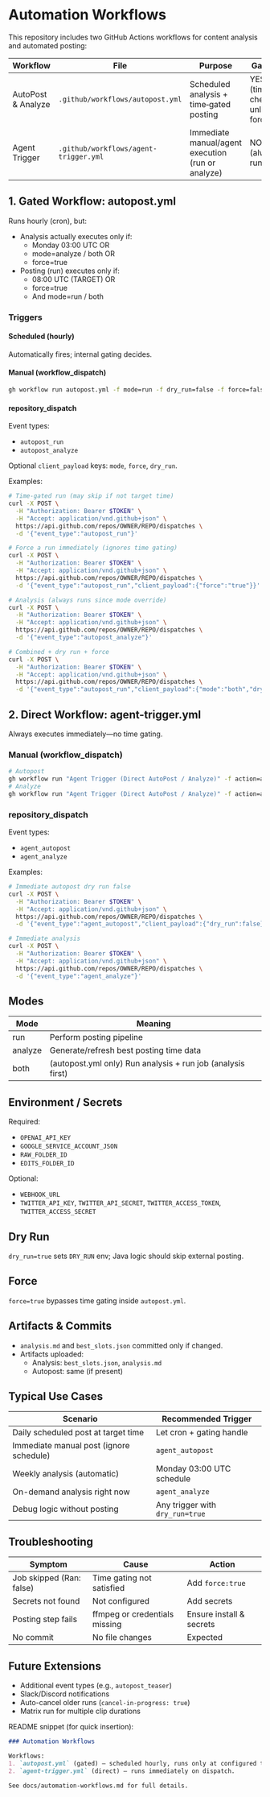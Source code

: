 # Automation Workflows

This repository includes two GitHub Actions workflows for content analysis and automated posting:

| Workflow | File | Purpose | Gating | Triggers |
|----------|------|---------|--------|----------|
| AutoPost & Analyze | `.github/workflows/autopost.yml` | Scheduled analysis + time‑gated posting | YES (time checks unless forced) | schedule, workflow_dispatch, repository_dispatch |
| Agent Trigger | `.github/workflows/agent-trigger.yml` | Immediate manual/agent execution (run or analyze) | NO (always runs) | workflow_dispatch, repository_dispatch |

## 1. Gated Workflow: autopost.yml

Runs hourly (cron), but:
- Analysis actually executes only if:
  - Monday 03:00 UTC OR
  - mode=analyze / both OR
  - force=true
- Posting (run) executes only if:
  - 08:00 UTC (TARGET) OR
  - force=true
  - And mode=run / both

### Triggers

#### Scheduled (hourly)
Automatically fires; internal gating decides.

#### Manual (workflow_dispatch)

```bash
gh workflow run autopost.yml -f mode=run -f dry_run=false -f force=false
```

#### repository_dispatch

Event types:
- `autopost_run`
- `autopost_analyze`

Optional `client_payload` keys: `mode`, `force`, `dry_run`.

Examples:

```bash
# Time-gated run (may skip if not target time)
curl -X POST \
  -H "Authorization: Bearer $TOKEN" \
  -H "Accept: application/vnd.github+json" \
  https://api.github.com/repos/OWNER/REPO/dispatches \
  -d '{"event_type":"autopost_run"}'

# Force a run immediately (ignores time gating)
curl -X POST \
  -H "Authorization: Bearer $TOKEN" \
  -H "Accept: application/vnd.github+json" \
  https://api.github.com/repos/OWNER/REPO/dispatches \
  -d '{"event_type":"autopost_run","client_payload":{"force":"true"}}'

# Analysis (always runs since mode override)
curl -X POST \
  -H "Authorization: Bearer $TOKEN" \
  -H "Accept: application/vnd.github+json" \
  https://api.github.com/repos/OWNER/REPO/dispatches \
  -d '{"event_type":"autopost_analyze"}'

# Combined + dry run + force
curl -X POST \
  -H "Authorization: Bearer $TOKEN" \
  -H "Accept: application/vnd.github+json" \
  https://api.github.com/repos/OWNER/REPO/dispatches \
  -d '{"event_type":"autopost_run","client_payload":{"mode":"both","dry_run":"true","force":"true"}}'
```

## 2. Direct Workflow: agent-trigger.yml

Always executes immediately—no time gating.

### Manual (workflow_dispatch)

```bash
# Autopost
gh workflow run "Agent Trigger (Direct AutoPost / Analyze)" -f action=autopost -f dry_run=false
# Analyze
gh workflow run "Agent Trigger (Direct AutoPost / Analyze)" -f action=analyze
```

### repository_dispatch

Event types:
- `agent_autopost`
- `agent_analyze`

Examples:

```bash
# Immediate autopost dry run false
curl -X POST \
  -H "Authorization: Bearer $TOKEN" \
  -H "Accept: application/vnd.github+json" \
  https://api.github.com/repos/OWNER/REPO/dispatches \
  -d '{"event_type":"agent_autopost","client_payload":{"dry_run":false}}'

# Immediate analysis
curl -X POST \
  -H "Authorization: Bearer $TOKEN" \
  -H "Accept: application/vnd.github+json" \
  https://api.github.com/repos/OWNER/REPO/dispatches \
  -d '{"event_type":"agent_analyze"}'
```

## Modes

| Mode | Meaning |
|------|---------|
| run | Perform posting pipeline |
| analyze | Generate/refresh best posting time data |
| both | (autopost.yml only) Run analysis + run job (analysis first) |

## Environment / Secrets

Required:
- `OPENAI_API_KEY`
- `GOOGLE_SERVICE_ACCOUNT_JSON`
- `RAW_FOLDER_ID`
- `EDITS_FOLDER_ID`

Optional:
- `WEBHOOK_URL`
- `TWITTER_API_KEY`, `TWITTER_API_SECRET`, `TWITTER_ACCESS_TOKEN`, `TWITTER_ACCESS_SECRET`

## Dry Run

`dry_run=true` sets `DRY_RUN` env; Java logic should skip external posting.

## Force

`force=true` bypasses time gating inside `autopost.yml`.

## Artifacts & Commits

- `analysis.md` and `best_slots.json` committed only if changed.
- Artifacts uploaded:
  - Analysis: `best_slots.json`, `analysis.md`
  - Autopost: same (if present)

## Typical Use Cases

| Scenario | Recommended Trigger |
|----------|---------------------|
| Daily scheduled post at target time | Let cron + gating handle |
| Immediate manual post (ignore schedule) | `agent_autopost` |
| Weekly analysis (automatic) | Monday 03:00 UTC schedule |
| On-demand analysis right now | `agent_analyze` |
| Debug logic without posting | Any trigger with `dry_run=true` |

## Troubleshooting

| Symptom | Cause | Action |
|---------|-------|--------|
| Job skipped (Ran: false) | Time gating not satisfied | Add `force:true` |
| Secrets not found | Not configured | Add secrets |
| Posting step fails | ffmpeg or credentials missing | Ensure install & secrets |
| No commit | No file changes | Expected |

## Future Extensions

- Additional event types (e.g., `autopost_teaser`)
- Slack/Discord notifications
- Auto-cancel older runs (`cancel-in-progress: true`)
- Matrix run for multiple clip durations

README snippet (for quick insertion):

```markdown
### Automation Workflows

Workflows:
1. `autopost.yml` (gated) — scheduled hourly, runs only at configured times unless `force=true`.
2. `agent-trigger.yml` (direct) — runs immediately on dispatch.

See docs/automation-workflows.md for full details.
```